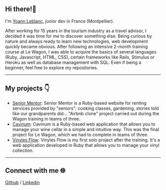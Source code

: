 ## Hi there!👋

I'm [Yoann Leblanc](https://www.yoannleblanc.com/), junior dev in France (Montpellier). 

After working for 15 years in the tourism industry as a travel advisor, I decided it was time for me to discover something else. Being curious by nature and always ready to learn new technologies, web development quickly became obvious. After following an intensive 2-month training course at Le Wagon, I was able to acquire the basics of several languages ​​(Ruby, Javascript, HTML, CSS), certain frameworks like Rails, Stimulus or Heroku as well as database management with SQL. Even if being a beginner, feel free to explore my repositories. 

--------------------

## My projects 👇
* [Senior Mentor](https://github.com/Rems31/senior_mentor): Senior Mentor is a Ruby-based website for renting services provided by "seniors": cooking classes, gardening, stories told like our grandparents did... "Airbnb clone" project carried out during the Wagon training in teams of three. 
* [Cavinum](https://github.com/Rems31/Cavinum): Cavinum is a Ruby-based web application that allows you to manage your wine cellar in a simple and intuitive way. This was the final project for Le Wagon, which we had to complete in teams of three.
* [Vinyles Flow](https://vinylesflow-ecf702fa9221.herokuapp.com/): Vinyles Flow is my first solo project after the training. It's a web application developed in Ruby that allows you to manage your vinyl collection.
  
--------------------

## Connect with me :globe_with_meridians:
[Github](https://github.com/yoannlbc) / [Linkedin](https://www.linkedin.com/in/yoannlbc/)
